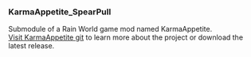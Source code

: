 ### KarmaAppetite_SpearPull

Submodule of a Rain World game mod named KarmaAppetite.  
[Visit KarmaAppetite git](https://github.com/Dark-Gran/KarmaAppetite/blob/main/README.md) to learn more about the project or download the latest release.  
